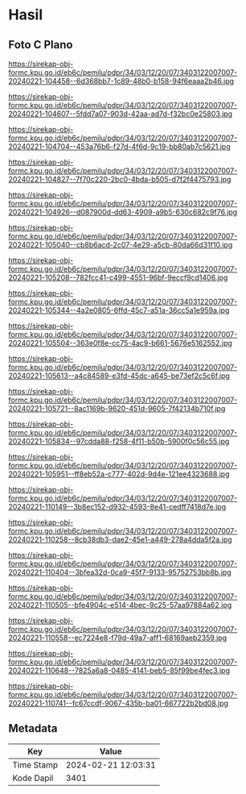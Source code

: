 # Hasil

## Foto C Plano

https://sirekap-obj-formc.kpu.go.id/eb6c/pemilu/pdpr/34/03/12/20/07/3403122007007-20240221-104458--6d368bb7-1c89-48b0-b158-94f6eaaa2b46.jpg

https://sirekap-obj-formc.kpu.go.id/eb6c/pemilu/pdpr/34/03/12/20/07/3403122007007-20240221-104607--5fdd7a07-903d-42aa-ad7d-f32bc0e25803.jpg

https://sirekap-obj-formc.kpu.go.id/eb6c/pemilu/pdpr/34/03/12/20/07/3403122007007-20240221-104704--453a76b6-f27d-4f6d-9c19-bb80ab7c5621.jpg

https://sirekap-obj-formc.kpu.go.id/eb6c/pemilu/pdpr/34/03/12/20/07/3403122007007-20240221-104827--7f70c220-2bc0-4bda-b505-d7f2f4475793.jpg

https://sirekap-obj-formc.kpu.go.id/eb6c/pemilu/pdpr/34/03/12/20/07/3403122007007-20240221-104926--d087900d-dd63-4909-a9b5-630c682c9f76.jpg

https://sirekap-obj-formc.kpu.go.id/eb6c/pemilu/pdpr/34/03/12/20/07/3403122007007-20240221-105040--cb8b6acd-2c07-4e29-a5cb-80da66d31f10.jpg

https://sirekap-obj-formc.kpu.go.id/eb6c/pemilu/pdpr/34/03/12/20/07/3403122007007-20240221-105208--782fcc41-c499-4551-96bf-9eccf9cd1406.jpg

https://sirekap-obj-formc.kpu.go.id/eb6c/pemilu/pdpr/34/03/12/20/07/3403122007007-20240221-105344--4a2e0805-6ffd-45c7-a51a-36cc5a1e959a.jpg

https://sirekap-obj-formc.kpu.go.id/eb6c/pemilu/pdpr/34/03/12/20/07/3403122007007-20240221-105504--363e0f8e-cc75-4ac9-b661-5676e5162552.jpg

https://sirekap-obj-formc.kpu.go.id/eb6c/pemilu/pdpr/34/03/12/20/07/3403122007007-20240221-105613--a4c84589-e3fd-45dc-a645-be73ef2c5c6f.jpg

https://sirekap-obj-formc.kpu.go.id/eb6c/pemilu/pdpr/34/03/12/20/07/3403122007007-20240221-105721--8ac1169b-9620-451d-9605-7f42134b710f.jpg

https://sirekap-obj-formc.kpu.go.id/eb6c/pemilu/pdpr/34/03/12/20/07/3403122007007-20240221-105834--97cdda88-f258-4f11-b50b-5900f0c56c55.jpg

https://sirekap-obj-formc.kpu.go.id/eb6c/pemilu/pdpr/34/03/12/20/07/3403122007007-20240221-105951--ff8eb52a-c777-402d-9d4e-121ee4323688.jpg

https://sirekap-obj-formc.kpu.go.id/eb6c/pemilu/pdpr/34/03/12/20/07/3403122007007-20240221-110149--3b8ec152-d932-4593-8e41-cedff7418d7e.jpg

https://sirekap-obj-formc.kpu.go.id/eb6c/pemilu/pdpr/34/03/12/20/07/3403122007007-20240221-110258--8cb38db3-dae2-45e1-a449-278a4dda5f2a.jpg

https://sirekap-obj-formc.kpu.go.id/eb6c/pemilu/pdpr/34/03/12/20/07/3403122007007-20240221-110404--3bfea32d-0ca9-45f7-9133-95752753bb8b.jpg

https://sirekap-obj-formc.kpu.go.id/eb6c/pemilu/pdpr/34/03/12/20/07/3403122007007-20240221-110505--bfe4904c-e514-4bec-9c25-57aa97884a62.jpg

https://sirekap-obj-formc.kpu.go.id/eb6c/pemilu/pdpr/34/03/12/20/07/3403122007007-20240221-110558--ec7224e8-f79d-49a7-aff1-68169aeb2359.jpg

https://sirekap-obj-formc.kpu.go.id/eb6c/pemilu/pdpr/34/03/12/20/07/3403122007007-20240221-110648--7825a6a8-0485-4141-beb5-85f99be4fec3.jpg

https://sirekap-obj-formc.kpu.go.id/eb6c/pemilu/pdpr/34/03/12/20/07/3403122007007-20240221-110741--fc67ccdf-9067-435b-ba01-667722b2bd08.jpg


## Metadata

| Key        | Value               |
| ---------- | ------------------- |
| Time Stamp | 2024-02-21 12:03:31 |
| Kode Dapil | 3401                |



